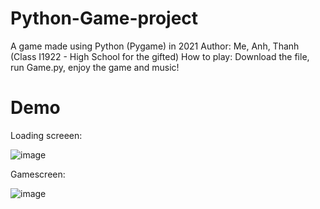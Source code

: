 # Python-Game-project
A game made using Python (Pygame) in 2021
Author: Me, Anh, Thanh (Class I1922 - High School for the gifted)
How to play: Download the file, run Game.py, enjoy the game and music!
# Demo
Loading screeen:

![image](https://github.com/user-attachments/assets/801e135d-b907-4ee5-8249-09c43361cf8b)

Gamescreen:

![image](https://github.com/user-attachments/assets/30720c29-13ee-4682-a4c9-867bffdaecfa)

